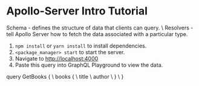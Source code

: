 # Apollo-Server Intro Tutorial

Schema - defines the structure of data that clients can query. \\
Resolvers - tell Apollo Server how to fetch the data associated with a particular type.

1. `npm install` or `yarn install` to install dependencies.
2. `<package_manager> start` to start the server.
3. Navigate to <http://localhost:4000>
4. Paste this query into GraphQL Playground to view the data.

query GetBooks { \\
  books { \\
    title \\
    author \\
  } \\
}
